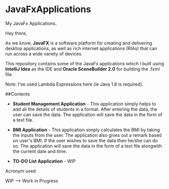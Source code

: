 # JavaFxApplications
My JavaFx Applications.

Hey there,

As we know, **JavaFX** is a software platform for creating and delivering desktop applications, as well as rich internet applications (RIAs) that can run across a wide variety of devices. 

This repository contains some of the JavaFx applications which I built using **IntelliJ Idea** as the IDE and **Oracle SceneBuilder 2.0** for building the .fxml file.

Note: I've used Lambda Expressions here (ie Java 1.8 is required).

##Contents

* **Student Management Application** - This application simply helps to add all the details of students in a format. After entering the data, the user can save the data. The application will save the data in the form of a text file.

* **BMI Application** - This application simply calculates the BMI by taking the inputs from the user. The application also gives out a remark based on user's BMI. If the user wishes to save the data then he/she can do so. The application will save the data in the form of a text file alongwith the current date and time.

* **TO-DO List Application** - WIP


Acronym used

WIP --> Work in Progress
